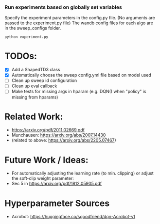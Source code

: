 ### Run experiments based on globally set variables

Specify the experiment parameters in the config.py file. (No arguments are passed to the experiment.py file)
The wandb config files for each algo are in the sweep_configs folder.

```
python experiment.py
```

# TODOs:
- [x] Add a ShapedTD3 class
- [x] Automatically choose the sweep config.yml file based on model used
- [ ] Clean up sweep id configuration
- [ ] Clean up eval callback 
- [ ] Make tests for missing args in hparam (e.g. DQN() when "policy" is missing from hparams)

# Related Work:
- https://arxiv.org/pdf/2011.02669.pdf
- Munchausen: https://arxiv.org/abs/2007.14430
- (related to above: https://arxiv.org/abs/2205.07467)

# Future Work / Ideas:
- For automatically adjusting the learning rate (to min. clipping) or adjust the soft-clip weight parameter:
- Sec 5 in https://arxiv.org/pdf/1812.05905.pdf

# Hyperparameter Sources
- Acrobot: https://huggingface.co/sgoodfriend/dqn-Acrobot-v1
